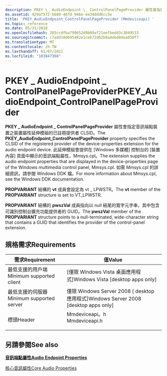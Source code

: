 ```yaml
---
description: PKEY \_ AudioEndpoint \_ ControlPanelPageProvider 屬性會指定音訊端點裝置之裝置屬性延伸模組的已註冊提供者 CLSID。
ms.assetid: 429a7572-b609-46fd-946e-ee34ddd6cc5e
title: 'PKEY_AudioEndpoint_ControlPanelPageProvider (Mmdeviceapi) '
ms.topic: reference
ms.date: 05/31/2018
ms.openlocfilehash: 205ccdfba799652d9b09af21eefbedd3c3049533
ms.sourcegitcommit: c7add10d695482e1ceb72d62b8a4ebd84ea050f7
ms.translationtype: MT
ms.contentlocale: zh-TW
ms.lasthandoff: 01/07/2021
ms.locfileid: "103847308"
---
```

# <a name="pkey_audioendpoint_controlpanelpageprovider"></a><span data-ttu-id="61b1d-103">PKEY \_ AudioEndpoint \_ ControlPanelPageProvider</span><span class="sxs-lookup"><span data-stu-id="61b1d-103">PKEY\_AudioEndpoint\_ControlPanelPageProvider</span></span>

<span data-ttu-id="61b1d-104">**PKEY \_ AudioEndpoint \_ ControlPanelPageProvider** 屬性會指定音訊端點裝置之裝置屬性延伸模組的已註冊提供者 CLSID。</span><span class="sxs-lookup"><span data-stu-id="61b1d-104">The **PKEY\_AudioEndpoint\_ControlPanelPageProvider** property specifies the CLSID of the registered provider of the device-properties extension for the audio endpoint device.</span></span> <span data-ttu-id="61b1d-105">此延伸模組會提供在 [Windows 多媒體] 控制台的 [裝置內容] 頁面中顯示的音訊端點屬性，Mmsys.cpl。</span><span class="sxs-lookup"><span data-stu-id="61b1d-105">The extension supplies the audio endpoint properties that are displayed in the device-properties page of the Windows multimedia control panel, Mmsys.cpl.</span></span> <span data-ttu-id="61b1d-106">如需 Mmsys.cpl 的詳細資訊，請參閱 Windows DDK 檔。</span><span class="sxs-lookup"><span data-stu-id="61b1d-106">For more information about Mmsys.cpl, see the Windows DDK documentation.</span></span>

<span data-ttu-id="61b1d-107">**PROPVARIANT** 結構的 **vt** 成員會設定為 vt \_ LPWSTR。</span><span class="sxs-lookup"><span data-stu-id="61b1d-107">The **vt** member of the **PROPVARIANT** structure is set to VT\_LPWSTR.</span></span>

<span data-ttu-id="61b1d-108">**PROPVARIANT** 結構的 **pwszVal** 成員指向以 null 結尾的寬字元字串，其中包含可識別控制台擴充功能提供者的 GUID。</span><span class="sxs-lookup"><span data-stu-id="61b1d-108">The **pwszVal** member of the **PROPVARIANT** structure points to a null-terminated, wide-character string that contains a GUID that identifies the provider of the control-panel extension.</span></span>

## <a name="requirements"></a><span data-ttu-id="61b1d-109">規格需求</span><span class="sxs-lookup"><span data-stu-id="61b1d-109">Requirements</span></span>



| <span data-ttu-id="61b1d-110">需求</span><span class="sxs-lookup"><span data-stu-id="61b1d-110">Requirement</span></span> | <span data-ttu-id="61b1d-111">值</span><span class="sxs-lookup"><span data-stu-id="61b1d-111">Value</span></span> |
|-------------------------------------|------------------------------------------------------------------------------------------|
| <span data-ttu-id="61b1d-112">最低支援的用戶端</span><span class="sxs-lookup"><span data-stu-id="61b1d-112">Minimum supported client</span></span><br/> | <span data-ttu-id="61b1d-113">\[僅限 Windows Vista 桌面應用程式\]</span><span class="sxs-lookup"><span data-stu-id="61b1d-113">Windows Vista \[desktop apps only\]</span></span><br/>                                           |
| <span data-ttu-id="61b1d-114">最低支援的伺服器</span><span class="sxs-lookup"><span data-stu-id="61b1d-114">Minimum supported server</span></span><br/> | <span data-ttu-id="61b1d-115">僅限 Windows Server 2008 \[ desktop 應用程式\]</span><span class="sxs-lookup"><span data-stu-id="61b1d-115">Windows Server 2008 \[desktop apps only\]</span></span><br/>                                     |
| <span data-ttu-id="61b1d-116">標頭</span><span class="sxs-lookup"><span data-stu-id="61b1d-116">Header</span></span><br/>                   | <dl> <span data-ttu-id="61b1d-117"><dt>Mmdeviceapi。h</dt></span><span class="sxs-lookup"><span data-stu-id="61b1d-117"><dt>Mmdeviceapi.h</dt></span></span> </dl> |



## <a name="see-also"></a><span data-ttu-id="61b1d-118">另請參閱</span><span class="sxs-lookup"><span data-stu-id="61b1d-118">See also</span></span>

<dl> <dt>

[<span data-ttu-id="61b1d-119">**音訊端點屬性**</span><span class="sxs-lookup"><span data-stu-id="61b1d-119">**Audio Endpoint Properties**</span></span>](audio-endpoint-properties.md)
</dt> <dt>

[<span data-ttu-id="61b1d-120">核心音訊屬性</span><span class="sxs-lookup"><span data-stu-id="61b1d-120">Core Audio Properties</span></span>](core-audio-properties.md)
</dt> </dl>

 

 




